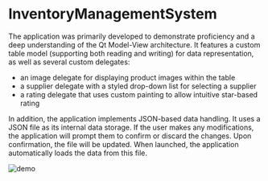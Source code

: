 # InventoryManagementSystem

The application was primarily developed to demonstrate proficiency and a deep understanding of the Qt Model-View architecture. It features a custom table model (supporting both reading and writing) for data representation, as well as several custom delegates:
- an image delegate for displaying product images within the table
- a supplier delegate with a styled drop-down list for selecting a supplier
- a rating delegate that uses custom painting to allow intuitive star-based rating

In addition, the application implements JSON-based data handling. It uses a JSON file as its internal data storage. If the user makes any modifications, the application will prompt them to confirm or discard the changes. Upon confirmation, the file will be updated. When launched, the application automatically loads the data from this file.

![demo](https://github.com/user-attachments/assets/30dbac75-67cb-456f-b342-a726c808c9fe)
